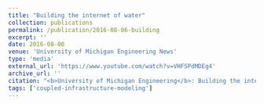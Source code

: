 ```yaml
---
title: "Building the internet of water"
collection: publications
permalink: /publication/2016-08-06-building
excerpt: ''
date: 2016-08-06
venue: 'University of Michigan Engineering News'
type: 'media'
external_url: 'https://www.youtube.com/watch?v=VHFSPdMDEg4'
archive_url: ''
citation: "<b>University of Michigan Engineering</b>: Building the internet of water. (2016). [Video]"
tags: ['coupled-infrastructure-modeling']
---
```

